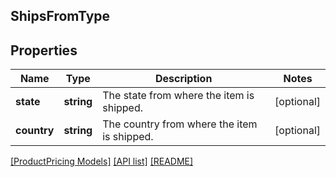 ## ShipsFromType

## Properties

Name | Type | Description | Notes
------------ | ------------- | ------------- | -------------
**state** | **string** | The state from where the item is shipped. | [optional]
**country** | **string** | The country from where the item is shipped. | [optional]

[[ProductPricing Models]](../) [[API list]](../../Api) [[README]](../../../README.md)
